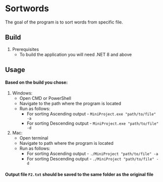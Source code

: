 # Sortwords
The goal of the program is to sort words from specific file. 

## Build
1. Prerequisites
   - To build the application you will need .NET 8 and above
   
## Usage
#### Based on the build you chose:
1. Windows:
   - Open CMD or PowerShell
   - Navigate to the path where the program is located
   - Run as follows:
     - For sorting Ascending output - ```MiniProject.exe "path/to/file" -a```
     - For sorting Descending output - ```MiniProject.exe "path/to/file" -d```
2. Mac:
    - Open terminal
    - Navigate to path where the program is located
    - Run as follows:
      - For sorting Ascending output - ```./MiniProject "path/to/file" -a```
      - For sorting Descending output - ```./MiniProject "path/to/file" -d```
#### Output file `F2.txt` should be saved to the same folder as the original file